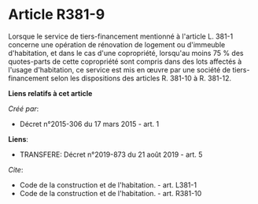# Article R381-9

Lorsque le service de tiers-financement mentionné à l'article L. 381-1 concerne une opération de rénovation de logement ou
d'immeuble d'habitation, et dans le cas d'une copropriété, lorsqu'au moins 75 % des quotes-parts de cette copropriété sont
compris dans des lots affectés à l'usage d'habitation, ce service est mis en œuvre par une société de tiers-financement selon
les dispositions des articles R. 381-10 à R. 381-12.

**Liens relatifs à cet article**

_Créé par_:

  - Décret n°2015-306 du 17 mars 2015 - art. 1

**Liens**:

  - TRANSFERE: Décret n°2019-873 du 21 août 2019 - art. 5

_Cite_:

  - Code de la construction et de l'habitation. - art. L381-1
  - Code de la construction et de l'habitation. - art. R381-10
